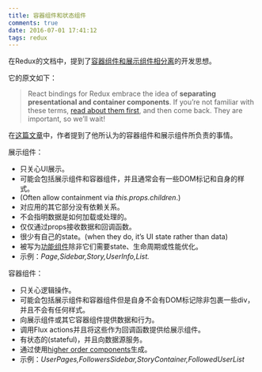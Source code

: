 ```yaml
---
title: 容器组件和状态组件
comments: true
date: 2016-07-01 17:41:12
tags: redux
---
```


在Redux的文档中，提到了[容器组件和展示组件相分离]的开发思想。

它的原文如下：

> React bindings for Redux embrace the idea of **separating presentational and container components**. If you’re not familiar with these terms, [read about them first], and then come back. They are important, so we’ll wait!

在[这篇文章]中，作者提到了他所认为的容器组件和展示组件所负责的事情。

展示组件：
* 只关心UI展示。
* 可能会包括展示组件和容器组件，并且通常会有一些DOM标记和自身的样式。
* (Often allow containment via *this.props.children*.)
* 对应用的其它部分没有依赖关系。
* 不会指明数据是如何加载或处理的。
* 仅仅通过props接收数据和回调函数。
* 很少有自己的state。(when they do, it’s UI state rather than data)
* 被写为[功能组件]除非它们需要state、生命周期或性能优化。
* 示例：*Page,Sidebar,Story,UserInfo,List.*

容器组件：
* 只关心逻辑操作。
* 可能会包括展示组件和容器组件但是自身不会有DOM标记除非包裹一些div，并且不会有任何样式。
* 向展示组件或其它容器组件提供数据和行为。
* 调用Flux actions并且将这些作为回调函数提供给展示组件。
* 有状态的(stateful)，并且向数据源服务。
* 通过使用[higher order components]生成。
* 示例：*UserPages,FollowersSidebar,StoryContainer,FollowedUserList*





[容器组件和展示组件相分离]:http://cn.redux.js.org/docs/basics/UsageWithReact.html
[read about them first]:https://medium.com/@dan_abramov/smart-and-dumb-components-7ca2f9a7c7d0#.nn9cqn70g
[这篇文章]:https://medium.com/@dan_abramov/smart-and-dumb-components-7ca2f9a7c7d0#.nn9cqn70g
[功能组件]:https://facebook.github.io/react/blog/2015/10/07/react-v0.14.html#stateless-functional-components
[higher order components]:https://medium.com/@dan_abramov/mixins-are-dead-long-live-higher-order-components-94a0d2f9e750#.2okgyoquf
